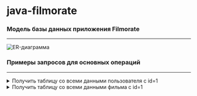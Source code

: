 # java-filmorate

### Модель базы данных приложения Filmorate 

---
![ER-диаграмма](../../Downloads/Untitled.png)
### Примеры запросов для основных операций

---

<details>
  <summary>Получить таблицу со всеми данными пользователя с id=1</summary>

```sql
    SELECT *
    FROM users
    WHERE user_id = 1;
```

</details>  
<details>
  <summary>Получить таблицу со всеми данными фильма с id=1</summary>

```sql
    SELECT *
    FROM films
    WHERE film_id = 1;
```

</details>  
